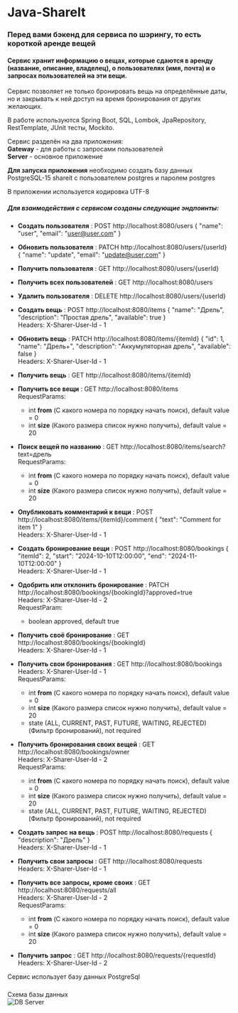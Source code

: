 # Java-ShareIt
### Перед вами бэкенд для сервиса по шэрингу, то есть короткой аренде вещей
#### Сервис хранит информацию о вещах, которые сдаются в аренду (название, описание, владелец), о пользователях (имя, почта) и о запросах пользователей на эти вещи.
Сервис позволяет не только бронировать вещь на определённые даты, но и закрывать к ней доступ на время бронирования от других желающих. <br>

В работе используются Spring Boot, SQL, Lombok, JpaRepository, RestTemplate, JUnit тесты, Mockito. <br>

Сервис разделён на два приложения: <br>
__Gateway__ - для работы с запросами пользователей <br>
__Server__ - основное приложение

__Для запуска приложения__ необходимо создать базу данных PostgreSQL-15 shareit с пользователем postgres и паролем postgres <br>

В приложении используется кодировка UTF-8

##### Для взаимодействия с сервисом созданы следующие эндпоинты:

* __Создать пользователя__ : POST http://localhost:8080/users
{
"name": "user",
"email": "user@user.com"
} <br>
* __Обновить пользователя__ : PATCH http://localhost:8080/users/{userId}
{
"name": "update",
"email": "update@user.com"
} <br>
* __Получить пользователя__ : GET http://localhost:8080/users/{userId} <br>
* __Получить всех пользователей__ : GET http://localhost:8080/users <br>
* __Удалить пользователя__ : DELETE http://localhost:8080/users/{userId} <br>

* __Создать вещь__ : POST http://localhost:8080/items
{
"name": "Дрель",
"description": "Простая дрель",
"available": true
}  <br>
Headers: X-Sharer-User-Id - 1 <br>
* __Обновить вещь__ : PATCH http://localhost:8080/items/{itemId}
{
"id": 1,
"name": "Дрель+",
"description": "Аккумуляторная дрель",
"available": false
} <br>
Headers: X-Sharer-User-Id - 1 <br>
* __Получить вещь__ : GET http://localhost:8080/items/{itemId} <br>
* __Получить все вещи__ : GET http://localhost:8080/items <br>
RequestParams:
  * int __from__ (С какого номера по порядку начать поиск), default value = 0
  * int __size__ (Какого размера список нужно получить), default value = 20

* __Поиск вещей по названию__ : GET http://localhost:8080/items/search?text=дрель <br>
RequestParams:
  * int __from__ (С какого номера по порядку начать поиск), default value = 0
  * int __size__ (Какого размера список нужно получить), default value = 20

* __Опубликовать комментарий к вещи__ : POST http://localhost:8080/items/{itemId}/comment
{
"text": "Comment for item 1"
} <br>
Headers: X-Sharer-User-Id - 1 <br>

* __Создать бронирование вещи__ : POST http://localhost:8080/bookings
{
"itemId": 2,
"start": "2024-10-10T12:00:00",
"end": "2024-11-10T12:00:00"
} <br>
Headers: X-Sharer-User-Id - 1 <br>
* __Одобрить или отклонить бронирование__ : PATCH http://localhost:8080/bookings/{bookingId}?approved=true <br>
Headers: X-Sharer-User-Id - 2 <br>
RequestParam: 
  * boolean approved, default true <br>
* __Получить своё бронирование__ : GET http://localhost:8080/bookings/{bookingId} <br>
Headers: X-Sharer-User-Id - 1 <br>
* __Получить свои бронирования__ : GET http://localhost:8080/bookings <br>
Headers: X-Sharer-User-Id - 1 <br>
RequestParams:
  * int __from__ (С какого номера по порядку начать поиск), default value = 0
  * int __size__ (Какого размера список нужно получить), default value = 20
  * state (ALL, CURRENT, PAST, FUTURE, WAITING, REJECTED) (Фильтр бронирований), not required <br>

* __Получить бронирования своих вещей__ : GET http://localhost:8080/bookings/owner <br>
Headers: X-Sharer-User-Id - 2 <br>
RequestParams:
  * int __from__ (С какого номера по порядку начать поиск), default value = 0
  * int __size__ (Какого размера список нужно получить), default value = 20
  * state (ALL, CURRENT, PAST, FUTURE, WAITING, REJECTED) (Фильтр бронирований), not required <br>

* __Создать запрос на вещь__ : POST http://localhost:8080/requests
{
"description": "Дрель"
} <br>
Headers: X-Sharer-User-Id - 1 <br>
* __Получить свои запросы__ : GET http://localhost:8080/requests <br>
Headers: X-Sharer-User-Id - 1 <br>
* __Получить все запросы, кроме своих__ : GET http://localhost:8080/requests/all <br>
Headers: X-Sharer-User-Id - 2 <br>
RequestParams:
  * int __from__ (С какого номера по порядку начать поиск), default value = 0
  * int __size__ (Какого размера список нужно получить), default value = 20

* __Получить запрос__ : GET http://localhost:8080/requests/{requestId} <br>
Headers: X-Sharer-User-Id - 2 <br>

Сервис использует базу данных PostgreSql
###
Схема базы данных <br>
![DB Server](https://github.com/ARTpknk/java-shareit/assets/108333044/464a5789-ea37-458c-b131-8a52d53bebc9)